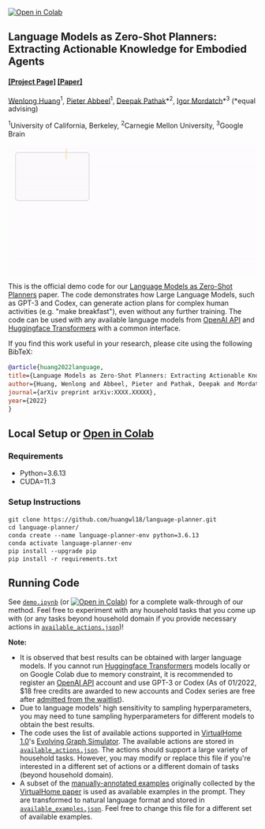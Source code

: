 [![Open in Colab](https://colab.research.google.com/assets/colab-badge.svg)](https://colab.research.google.com/github/huangwl18/language-planner/blob/master/src/demo.ipynb)
## Language Models as Zero-Shot Planners:<br>Extracting Actionable Knowledge for Embodied Agents

#### [[Project Page]](https://huangwl18.github.io/language-planner/) [[Paper]](https://wenlong.page/papers/language-planner.pdf)

[Wenlong Huang](https://wenlong.page)<sup>1</sup>, [Pieter Abbeel](http://people.eecs.berkeley.edu/~pabbeel/)<sup>1</sup>, [Deepak Pathak](https://www.cs.cmu.edu/~dpathak/)\*<sup>2</sup>, [Igor Mordatch](https://scholar.google.com/citations?user=Vzr1RukAAAAJ&hl=en)\*<sup>3</sup> (*equal advising)

<sup>1</sup>University of California, Berkeley, <sup>2</sup>Carnegie Mellon University, <sup>3</sup>Google Brain<br/>

<img  src="images/method.gif"  width="550">

This is the official demo code for our [Language Models as Zero-Shot Planners](https://huangwl18.github.io/language-planner/) paper. The code demonstrates how Large Language Models, such as GPT-3 and Codex, can generate action plans for complex human activities (e.g. "make breakfast"), even without any further training. The code can be used with any available language models from [OpenAI API](https://openai.com/api/) and [Huggingface Transformers](https://huggingface.co/docs/transformers/index) with a common interface.

If you find this work useful in your research, please cite using the following BibTeX:

```bibtex
@article{huang2022language,
title={Language Models as Zero-Shot Planners: Extracting Actionable Knowledge for Embodied Agents},
author={Huang, Wenlong and Abbeel, Pieter and Pathak, Deepak and Mordatch, Igor},
journal={arXiv preprint arXiv:XXXX.XXXXX},
year={2022}
}
```

## Local Setup or [Open in Colab](https://colab.research.google.com/github/huangwl18/language-planner/blob/master/src/demo.ipynb)

### Requirements
- Python=3.6.13
- CUDA=11.3

### Setup Instructions
```Shell
git clone https://github.com/huangwl18/language-planner.git
cd language-planner/
conda create --name language-planner-env python=3.6.13
conda activate language-planner-env
pip install --upgrade pip
pip install -r requirements.txt
```

## Running Code

See [`demo.ipynb`](https://github.com/huangwl18/language-planner/blob/master/src/demo.ipynb) (or [![Open in Colab](https://colab.research.google.com/assets/colab-badge.svg)](https://colab.research.google.com/github/huangwl18/language-planner/blob/master/src/demo.ipynb)) for a complete walk-through of our method. Feel free to experiment with any household tasks that you come up with (or any tasks beyond household domain if you provide necessary actions in [`available_actions.json`](https://github.com/huangwl18/language-planner/blob/master/src/available_actions.ipynb))!

**Note:**
- It is observed that best results can be obtained with larger language models. If you cannot run [Huggingface Transformers](https://huggingface.co/models?pipeline_tag=text-generation&sort=downloads) models locally or on Google Colab due to memory constraint, it is recommended to register an [OpenAI API](https://openai.com/api/) account and use GPT-3 or Codex (As of 01/2022, $18 free credits are awarded to new accounts and Codex series are free after [admitted from the waitlist](https://share.hsforms.com/1GzaACuXwSsmLKPfmphF_1w4sk30?)).
- Due to language models' high sensitivity to sampling hyperparameters, you may need to tune sampling hyperparameters for different models to obtain the best results.
- The code uses the list of available actions supported in [VirtualHome 1.0](https://github.com/xavierpuigf/virtualhome/tree/v1.0.0)'s [Evolving Graph Simulator](https://github.com/xavierpuigf/virtualhome/tree/v1.0.0/simulation). The available actions are stored in [`available_actions.json`](https://github.com/huangwl18/language-planner/blob/master/src/available_actions.json). The actions should support a large variety of household tasks. However, you may modify or replace this file if you're interested in a different set of actions or a different domain of tasks (beyond household domain).
- A subset of the [manually-annotated examples](http://virtual-home.org/release/programs/programs_processed_precond_nograb_morepreconds.zip) originally collected by the [VirtualHome paper](https://arxiv.org/pdf/1806.07011.pdf) is used as available examples in the prompt. They are transformed to natural language format and stored in [`available_examples.json`](https://github.com/huangwl18/language-planner/blob/master/src/available_examples.json). Feel free to change this file for a different set of available examples.